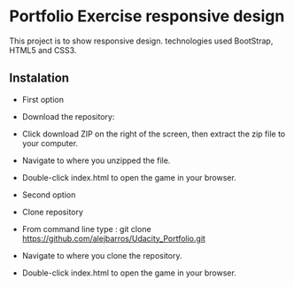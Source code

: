 # Portfolio Exercise responsive design

This project is to show responsive design. technologies used BootStrap, HTML5 and CSS3.

## Instalation

* First option

* Download the repository:
* Click download ZIP on the right of the screen, then extract the zip file to your computer.
* Navigate to where you unzipped the file.
* Double-click index.html to open the game in your browser.

* Second option

* Clone repository
* From command line type : git clone https://github.com/alejbarros/Udacity_Portfolio.git
* Navigate to where you clone the repository.
* Double-click index.html to open the game in your browser.
